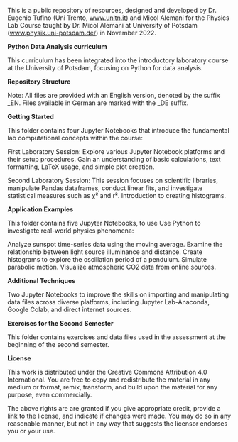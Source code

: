 This is a public repository of resources, designed and developed by Dr. Eugenio Tufino (Uni Trento, www.unitn.it) and Micol Alemani for the Physics Lab Course taught by Dr. Micol Alemani at University of Potsdam (www.physik.uni-potsdam.de/) in November 2022.


**Python Data Analysis curriculum**

This curriculum has been integrated into the introductory laboratory course at the University of Potsdam, focusing on Python for data analysis.

**Repository Structure**

Note: All files are provided with an English version, denoted by the suffix _EN. Files available in German are marked with the _DE suffix.

**Getting Started**

This folder contains four Jupyter Notebooks that introduce the fundamental lab computational concepts within the course:

First Laboratory Session: Explore various Jupyter Notebook platforms and their setup procedures. Gain an understanding of basic calculations, text formatting, LaTeX usage, and simple plot creation.

Second Laboratory Session: This session focuses on scientific libraries, manipulate Pandas dataframes, conduct linear fits, and investigate statistical measures such as χ² and r². Introduction to creating histograms.

**Application Examples**

This folder contains five Jupyter Notebooks, to use Use Python to investigate real-world physics phenomena:

Analyze sunspot time-series data using the moving average.
Examine the relationship between light source illuminance and distance.
Create histograms to explore the oscillation period of a pendulum.
Simulate parabolic motion.
Visualize atmospheric CO2 data from online sources.

**Additional Techniques**

Two Jupyter Notebooks to improve the skills on importing and manipulating data files across diverse platforms, including Jupyter Lab-Anaconda, Google Colab, and direct internet sources.

**Exercises for the Second Semester**

This folder contains exercises and data files used in the assessment at the beginning of the second semester.


**License**

This work is distributed under the Creative Commons Attribution 4.0 International. You are free to copy and redistribute the material in any medium or format, remix, transform, and build upon the material for any purpose, even commercially.

The above rights are are granted if you give appropriate credit, provide a link to the license, and indicate if changes were made. You may do so in any reasonable manner, but not in any way that 
suggests the licensor endorses you or your use.





